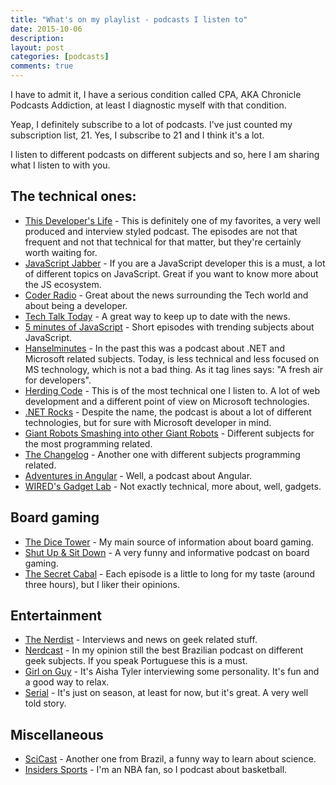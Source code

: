 ```yaml
---
title: "What's on my playlist - podcasts I listen to"
date: 2015-10-06
description: 
layout: post
categories: [podcasts]
comments: true
---
```

I have to admit it, I have a serious condition called CPA, AKA Chronicle Podcasts Addiction, at least I diagnostic myself with that condition. 

Yeap, I definitely subscribe to a lot of podcasts. I've just counted my subscription list, 21. Yes, I subscribe to 21 and I think it's a lot. 

I listen to different podcasts on different subjects and so, here I am sharing what I listen to with you.

## The technical ones:

* [This Developer's Life](http://thisdeveloperslife.com/) - This is definitely one of my favorites, a very well produced and interview styled podcast. The episodes are not that frequent and not that technical for that matter, but they're certainly worth waiting for.
* [JavaScript Jabber](https://devchat.tv/js-jabber) - If you are a JavaScript developer this is a must, a lot of different topics on JavaScript. Great if you want to know more about the JS ecosystem. 
* [Coder Radio](http://www.jupiterbroadcasting.com/show/coderradio/) - Great about the news surrounding the Tech world and about being a developer.
* [Tech Talk Today](http://www.jupiterbroadcasting.com/show/today/) - A great way to keep up to date with the news.
* [5 minutes of JavaScript](https://fivejs.codeschool.com/) - Short episodes with trending subjects about JavaScript.
* [Hanselminutes](http://hanselminutes.com/) - In the past this was a podcast about .NET and Microsoft related subjects. Today, is less technical and less focused on MS technology, which is not a bad thing. As it tag lines says: "A fresh air for developers".
* [Herding Code](http://herdingcode.com/) - This is of the most technical one I listen to. A lot of web development and a different point of view on Microsoft technologies.
* [.NET Rocks](http://dotnetrocks.com/) - Despite the name, the podcast is about a lot of different technologies, but for sure with Microsoft developer in mind.
* [Giant Robots Smashing into other Giant Robots](http://giantrobots.fm/) - Different subjects for the most programming related.
* [The Changelog](https://changelog.com/) - Another one with different subjects programming related.
* [Adventures in Angular](https://devchat.tv/adventures-in-angular/) - Well, a podcast about Angular.
* [WIRED's Gadget Lab](http://www.wired.com/tag/gadget-lab-podcasts/) - Not exactly technical, more about, well, gadgets. 

## Board gaming 

* [The Dice Tower](http://www.dicetower.com/game-podcast/dice-tower) - My main source of information about board gaming.
* [Shut Up & Sit Down](http://www.shutupandsitdown.com/podcast/) - A very funny and informative podcast on board gaming.
* [The Secret Cabal](http://www.thesecretcabal.com/) - Each episode is a little to long for my taste (around three hours), but I liker their opinions.

## Entertainment

* [The Nerdist](http://nerdist.com/podcasts/nerdist-podcast-channel/) - Interviews and news on geek related stuff. 
* [Nerdcast](http://jovemnerd.com.br/categoria/nerdcast/) - In my opinion still the best Brazilian podcast on different geek subjects. If you speak Portuguese this is a must.
* [Girl on Guy](http://girlonguy.net/) - It's Aisha Tyler interviewing some personality. It's fun and a good way to relax.
* [Serial](http://serialpodcast.org/) - It's just on season, at least for now, but it's great. A very well told story.

## Miscellaneous

* [SciCast](http://www.scicast.com.br/) - Another one from Brazil, a funny way to learn about science.
* [Insiders Sports](https://itunes.apple.com/us/podcast/insiders-sports-podcast/id1002925891?mt=2) - I'm an NBA fan, so I podcast about basketball.
